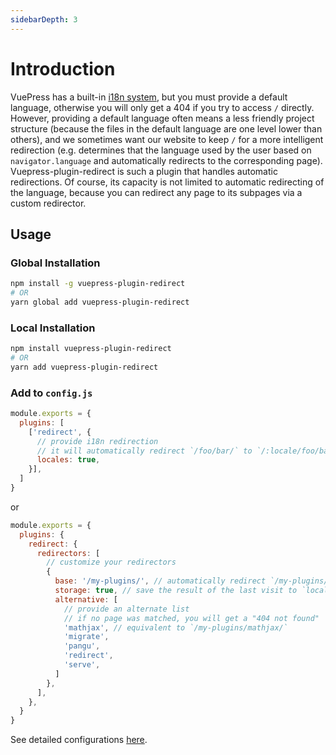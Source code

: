 ```yaml
---
sidebarDepth: 3
---
```


# Introduction

VuePress has a built-in [i18n system](https://v1.vuepress.vuejs.org/en/guide/i18n.html), but you must provide a default language, otherwise you will only get a 404 if you try to access `/` directly. However, providing a default language often means a less friendly project structure (because the files in the default language are one level lower than others), and we sometimes want our website to keep `/` for a more intelligent redirection (e.g. determines that the language used by the user based on `navigator.language` and automatically redirects to the corresponding page). Vuepress-plugin-redirect is such a plugin that handles automatic redirections. Of course, its capacity is not limited to automatic redirecting of the language, because you can redirect any page to its subpages via a custom redirector.

## Usage

### Global Installation

```bash
npm install -g vuepress-plugin-redirect
# OR
yarn global add vuepress-plugin-redirect
```

### Local Installation

```bash
npm install vuepress-plugin-redirect
# OR
yarn add vuepress-plugin-redirect
```

### Add to `config.js`

```js
module.exports = {
  plugins: [
    ['redirect', {
      // provide i18n redirection
      // it will automatically redirect `/foo/bar/` to `/:locale/foo/bar/` if exists
      locales: true,
    }],
  ]
}
```
or
```js
module.exports = {
  plugins: {
    redirect: {
      redirectors: [
        // customize your redirectors
        {
          base: '/my-plugins/', // automatically redirect `/my-plugins/` to a subpage
          storage: true, // save the result of the last visit to `localStorage` for the next redirect
          alternative: [
            // provide an alternate list
            // if no page was matched, you will get a "404 not found"
            'mathjax', // equivalent to `/my-plugins/mathjax/`
            'migrate',
            'pangu',
            'redirect',
            'serve',
          ]
        },
      ],
    },
  }
}
```

See detailed configurations [here](./config.md).

